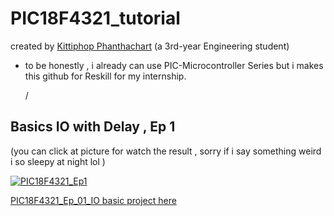 # PIC18F4321_tutorial
created by [Kittiphop Phanthachart](https://bento.me/mac-kittiphop) (a 3rd-year Engineering student)
- to be honestly , i already can use PIC-Microcontroller Series but i makes this github for Reskill for my internship.

  /
## Basics IO with Delay , Ep 1 
(you can click at picture for watch the result , sorry if i say something weird i so sleepy at night lol )

[![PIC18F4321_Ep1](https://i9.ytimg.com/vi_webp/z3ReATaS26k/mq1.webp?sqp=CMju27sG-oaymwEmCMACELQB8quKqQMa8AEB-AH-CYAC0AWKAgwIABABGGUgYihPMA8=&rs=AOn4CLA-5GnZVqZN_O2u8FH7_bsYsjTXgg)](https://youtu.be/z3ReATaS26k)

[PIC18F4321_Ep_01_IO basic project here](https://github.com/XACKIES/PIC18F4321_tutorial/tree/main/PIC18F4321_Ep_01_IO%20basic.X)
